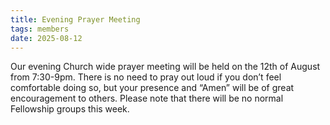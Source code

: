 ```yaml
---
title: Evening Prayer Meeting
tags: members
date: 2025-08-12
---
```

Our evening Church wide prayer meeting will be held on the 12th of August from 7:30-9pm. 
There is no need to pray out loud if you don’t feel comfortable doing so, but your presence and “Amen” will be of great encouragement to others. Please note that there will be no normal Fellowship groups this week.
